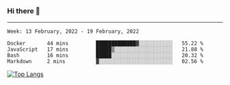 ### Hi there 👋
---
<!--START_SECTION:waka-->
```text
Week: 13 February, 2022 - 19 February, 2022

Docker       44 mins         █████████████▓░░░░░░░░░░░   55.22 % 
JavaScript   17 mins         █████▒░░░░░░░░░░░░░░░░░░░   21.88 % 
Bash         16 mins         █████░░░░░░░░░░░░░░░░░░░░   20.32 % 
Markdown     2 mins          ▓░░░░░░░░░░░░░░░░░░░░░░░░   02.56 % 
```
<!--END_SECTION:waka-->

[![Top Langs](https://github-readme-stats.vercel.app/api/top-langs/?username=HyunAh-iia&layout=compact)](https://github.com/anuraghazra/github-readme-stats)
<!--
**HyunAh-iia/HyunAh-iia** is a ✨ _special_ ✨ repository because its `README.md` (this file) appears on your GitHub profile.

Here are some ideas to get you started:

- 🔭 I’m currently working on ...
- 🌱 I’m currently learning ...
- 👯 I’m looking to collaborate on ...
- 🤔 I’m looking for help with ...
- 💬 Ask me about ...
- 📫 How to reach me: ...
- 😄 Pronouns: ...
- ⚡ Fun fact: ...
-->
